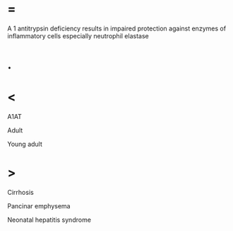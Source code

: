 # =

A 1 antitrypsin deficiency results in impaired protection against enzymes of inflammatory cells especially neutrophil elastase

# .

# <

A1AT

Adult

Young adult

# >

Cirrhosis

Pancinar emphysema

Neonatal hepatitis syndrome
